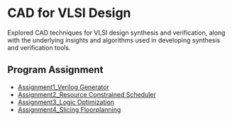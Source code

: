 # CAD for VLSI Design
Explored CAD techniques for VLSI design synthesis and verification, along with the underlying insights and algorithms used in developing synthesis and verification tools.

## Program Assignment
- [Assignment1_Verilog Generator](https://github.com/TzuHsiang417/CAD-for-VLSI-Design/tree/main/Logic%20Optimization)
- [Assignment2_Resource Constrained Scheduler](https://github.com/TzuHsiang417/CAD-for-VLSI-Design/tree/main/Resource%20Constrained%20Scheduler)
- [Assignment3_Logic Optimization](https://github.com/TzuHsiang417/CAD-for-VLSI-Design/tree/main/Logic%20Optimization)
- [Assignment4_Slicing Floorplanning](https://github.com/TzuHsiang417/CAD-for-VLSI-Design/tree/main/Slicing%20Floorplanning)
